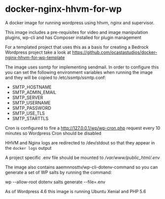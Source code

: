 # docker-nginx-hhvm-for-wp
A docker image for running wordpress using hhvm, nginx and supervisor.

This image includes a pre-requisites for video and image manipulation plugins, wp-cli and has Composer installed for plugin management

For a templated project that uses this as a basis for creating a Bedrock Wordpress project take a look at https://github.com/ocastastudios/docker-nginx-hhvm-for-wp-template

The image uses ssmtp for implementing sendmail. In order to configure this you can set the following environment variables when running the image and they will be copied to /etc/ssmtp/ssmtp.conf:

  - SMTP_HOSTNAME
  - SMTP_ADMIN_EMAIL
  - SMTP_SERVER
  - SMTP_USERNAME
  - SMTP_PASSWORD
  - SMTP_USE_TLS
  - SMTP_STARTTLS

Cron is configured to fire a http://127.0.0.1/wp/wp-cron.php request every 10 minutes so Wordpress Cron should be disabled

HHVM and Nginx logs are redirected to /dev/stdout so that they appear in the `docker logs` output

A project specific .env file should be mounted to _/var/www/public\_html/.env_

The image also contains aaemnnosttv/wp-cli-dotenv-command so you can generate a set of WP salts by running the command:

   wp --allow-root dotenv salts generate --file=.env

As of Wordpress 4.6 this image is running Ubuntu Xenial and PHP 5.6